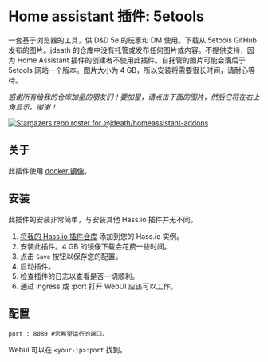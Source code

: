# Home assistant 插件: 5etools

一套基于浏览器的工具，供 D&D 5e 的玩家和 DM 使用。下载从 5etools GitHub 发布的图片。jdeath 的仓库中没有托管或发布任何图片或内容。不提供支持，因为 Home Assistant 插件的创建者不使用此插件。自托管的图片可能会落后于 5etools 网站一个版本。图片大小为 4 GB，所以安装将需要很长时间，请耐心等待。

_感谢所有给我的仓库加星的朋友们！要加星，请点击下面的图片，然后它将在右上角显示。谢谢！_

[![Stargazers repo roster for @jdeath/homeassistant-addons](https://reporoster.com/stars/jdeath/homeassistant-addons)](https://github.com/jdeath/homeassistant-addons/stargazers)

## 关于

此插件使用 [docker 镜像](https://github.com/5etools-mirror-2/5etools-mirror-2.github.io)。

## 安装

此插件的安装非常简单，与安装其他 Hass.io 插件并无不同。

1. [将我的 Hass.io 插件仓库][repository] 添加到您的 Hass.io 实例。
1. 安装此插件。4 GB 的镜像下载会花费一些时间。
1. 点击 `Save` 按钮以保存您的配置。
1. 启动插件。
1. 检查插件的日志以查看是否一切顺利。
1. 通过 ingress 或 <your-ip>:port 打开 WebUI 应该可以工作。

## 配置

```
port : 8080 #您希望运行的端口。
```

Webui 可以在 `<your-ip>:port` 找到。

[repository]: https://github.com/jdeath/homeassistant-addons